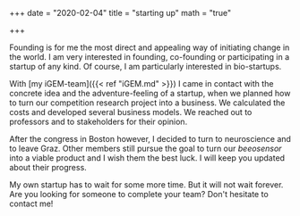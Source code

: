 +++
date = "2020-02-04"
title = "starting up"
math = "true"

+++

Founding is for me the most direct and appealing way of initiating change in the world. I am very interested in founding, co-founding or participating in a startup of any kind. Of course, I am particularly interested in bio-startups.

With [my iGEM-team]({{< ref "iGEM.md" >}}) I came in contact with the concrete idea and the adventure-feeling of a startup, when we planned how to turn our competition research project into a business. We calculated the costs and developed several business models. We reached out to professors and to stakeholders for their opinion.

After the congress in Boston however, I decided to turn to neuroscience and to leave Graz. Other members still pursue the goal to turn our *beeosensor* into a viable product and I wish them the best luck. I will keep you updated about their progress.

My own startup has to wait for some more time. But it will not wait forever.
Are you looking for someone to complete your team? Don't hesitate to contact me!